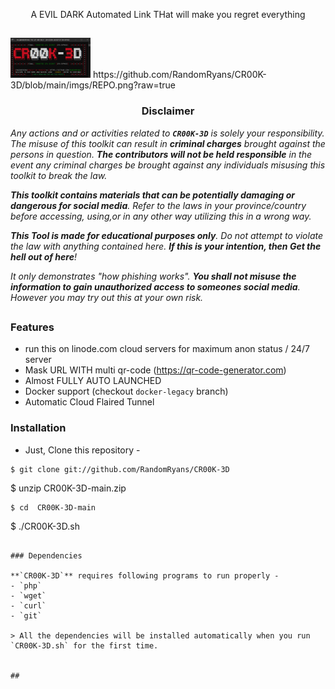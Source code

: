 
<p align="center">A EVIL DARK  Automated  Link THat will make you regret everything</p>

##
<img src="https://github.com/RandomRyans/CR00K-3D/blob/main/imgs/REPO.png?raw=true" width="128"/>
https://github.com/RandomRyans/CR00K-3D/blob/main/imgs/REPO.png?raw=true

<h3><p align="center">Disclaimer</p></h3>

<i>Any actions and or activities related to <b>`CR00K-3D`</b> is solely your responsibility. The misuse of this toolkit can result in <b>criminal charges</b> brought against the persons in question. <b>The contributors will not be held responsible</b> in the event any criminal charges be brought against any individuals misusing this toolkit to break the law.

<b>This toolkit contains materials that can be potentially damaging or dangerous for social media</b>. Refer to the laws in your province/country before accessing, using,or in any other way utilizing this in a wrong way.

<b>This Tool is made for educational purposes only</b>. Do not attempt to violate the law with anything contained here. <b>If this is your intention, then Get the hell out of here</b>!

It only demonstrates "how phishing works". <b>You shall not misuse the information to gain unauthorized access to someones social media</b>. However you may try out this at your own risk.</i>

##

### Features

- run this on linode.com cloud servers for maximum anon status / 24/7 server
- Mask URL WITH multi qr-code (https://qr-code-generator.com)
- Almost FULLY AUTO LAUNCHED
- Docker support (checkout `docker-legacy` branch)
- Automatic Cloud Flaired Tunnel

### Installation

- Just, Clone this repository -
```
$ git clone git://github.com/RandomRyans/CR00K-3D
```
$ unzip CR00K-3D-main.zip
```
$ cd  CR00K-3D-main
```
$ ./CR00K-3D.sh
```

### Dependencies

**`CR00K-3D`** requires following programs to run properly - 
- `php`
- `wget`
- `curl`
- `git`

> All the dependencies will be installed automatically when you run `CR00K-3D.sh` for the first time.


##


